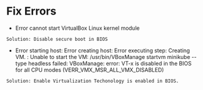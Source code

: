 # Fix Errors

- Error cannot start VirtualBox Linux kernel module
```
Solution: Disable secure boot in BIOS
```

- Error starting host:  Error creating host: Error executing step: Creating VM.
: Unable to start the VM: /usr/bin/VBoxManage startvm minikube --type headless failed:
VBoxManage: error: VT-x is disabled in the BIOS for all CPU modes (VERR_VMX_MSR_ALL_VMX_DISABLED)
```
Solution: Enable Virtualization Techonology is enabled in BIOS.
```
